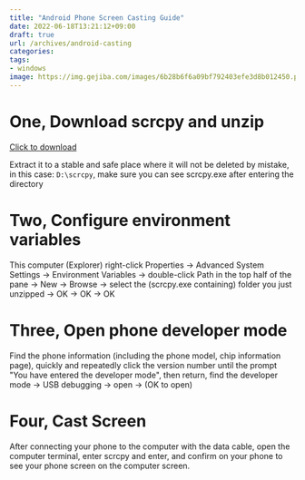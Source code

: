 ```yaml
---
title: "Android Phone Screen Casting Guide"
date: 2022-06-18T13:21:12+09:00
draft: true
url: /archives/android-casting
categories: 
tags: 
- windows
image: https://img.gejiba.com/images/6b28b6f6a09bf792403efe3d8b012450.png
---
```


# One, Download scrcpy and unzip

[Click to download](https://hub.fastgit.xyz/Genymobile/scrcpy/releases/download/v1.24/scrcpy-win64-v1.24.zip)

Extract it to a stable and safe place where it will not be deleted by mistake, in this case: ```D:\scrcpy```, make sure you can see scrcpy.exe after entering the directory

# Two, Configure environment variables

This computer (Explorer) right-click Properties → Advanced System Settings → Environment Variables → double-click Path in the top half of the pane → New → Browse → select the (scrcpy.exe containing) folder you just unzipped → OK → OK → OK

# Three, Open phone developer mode

Find the phone information (including the phone model, chip information page), quickly and repeatedly click the version number until the prompt "You have entered the developer mode", then return, find the developer mode → USB debugging → open → (OK to open)

# Four, Cast Screen

After connecting your phone to the computer with the data cable, open the computer terminal, enter scrcpy and enter, and confirm on your phone to see your phone screen on the computer screen.